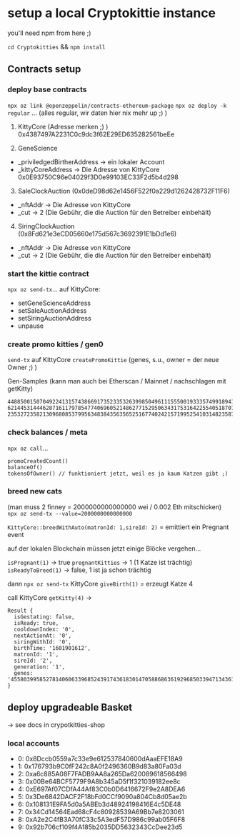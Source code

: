 # setup a local Cryptokittie instance

you'll need npm from here ;) 

`cd Cryptokitties` && `npm install`

## Contracts setup

### deploy base contracts

`npx oz link @openzeppelin/contracts-ethereum-package`
`npx oz deploy -k regular` ...
(alles regular, wir daten hier nix mehr up ;) )

1. KittyCore
(Adresse merken ;) ) 0x4387497A2231C0c9dc3f62E29ED635282561beEe

2. GeneScience
- _priviledgedBirtherAddress -> ein lokaler Account
- _kittyCoreAddress -> Die Adresse von KittyCore
0x0E93750C96e04029f3D0e99103EC33F2d5b4d298

3. SaleClockAuction (0x0deD98d62e1456F522f0a229d1262428732F11F6)
- _nftAddr -> Die Adresse von KittyCore
- _cut -> 2 (Die Gebühr, die die Auction für den Betreiber einbehält)

4. SiringClockAuction (0x8Fd621e3eCD05660e175d567c3692391E1bDd1e6)
- _nftAddr -> Die Adresse von KittyCore
- _cut -> 2 (Die Gebühr, die die Auction für den Betreiber einbehält)

### start the kittie contract

`npx oz send-tx`...
auf KittyCore:
- setGeneScienceAddress 
- setSaleAuctionAddress
- setSiringAuctionAddress
- unpause

### create promo kitties / gen0 

`send-tx` auf KittyCore `createPromoKittie` (genes, s.u., owner = der neue Owner ;) )

Gen-Samples (kann man auch bei Etherscan / Mainnet / nachschlagen mit getKitty)
```
448850015070492241315743866917352335326399850496111555001933357499189410
621445314446287161179785477406960521486277152950634317531642255405187073
235327235821309680853799563483843563565251677402421571995254103148235872
```

### check balances / meta

`npx oz call`...
```
promoCreatedCount()  
balanceOf()  
tokensOfOwner() // funktioniert jetzt, weil es ja kaum Katzen gibt ;)  
```

### breed new cats

(man muss 2 finney = 2000000000000000 wei / 0.002 Eth mitschicken)
`npx oz send-tx --value=2000000000000000`

`KittyCore::breedWithAuto(matronId: 1,sireId: 2)`
= emittiert ein Pregnant event

auf der lokalen Blockchain müssen jetzt einige Blöcke vergehen... 

`isPregnant(1)` -> true
`pregnantKitties` -> 1 (1 Katze ist trächtig)
`isReadyToBreed(1)` -> false, 1 ist ja schon trächtig

dann `npx oz send-tx` KittyCore `giveBirth(1)`
= erzeugt Katze 4

call KittyCore `getKitty(4)` ->

```
Result {
  isGestating: false,
  isReady: true,
  cooldownIndex: '0',
  nextActionAt: '0',
  siringWithId: '0',
  birthTime: '1601901612',
  matronId: '1',
  sireId: '2',
  generation: '1',
  genes: '455803995852781406063396852439174361830147058868636192968503394713436161'
}
```

## deploy upgradeable Basket
-> see docs in crypotkitties-shop


### local accounts

- 0: 0x8Dccb0559a7c33e9e612537840600dAaaEFE18A9
- 1: 0x176793b9C0fF242c8A0f2496360B9d83a80Fa03d
- 2: 0xa6c885A08F7FADB9AA8a265Da620089618566498
- 3: 0x00Be64BCF5779F9A8b345aD5f1f321039182ee8c
- 4: 0xE697Af07CDfA44Af83C0b0D6416672F9e2A8DEA6
- 5: 0x3De6842DACF2F18bFd0CCf9090a804Cb8d05ae2b
- 6: 0x108131E9FA5d0a5ABEb3d48924198416E4c5DE48
- 7: 0x34Cd14564Ead68cF4c80928539A69Bb7e8203061
- 8: 0xA2e2C4fB3A70fC33c5A3edF57D986c99ab05F6F8
- 9: 0x92b706cf109f4A185b2035DD5632343CcDee23d5
